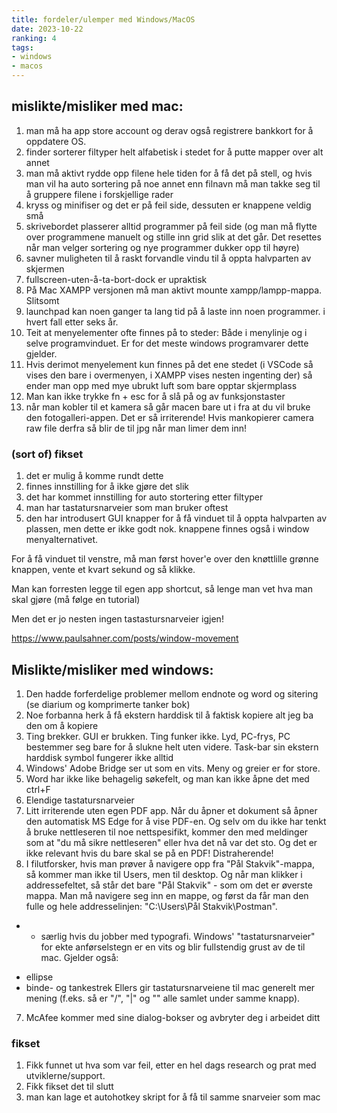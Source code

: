 ```yaml
---
title: fordeler/ulemper med Windows/MacOS
date: 2023-10-22
ranking: 4
tags:
- windows
- macos
---
```


## mislikte/misliker med mac:

1. man må ha app store account og derav også registrere bankkort for å oppdatere OS.
2. finder sorterer filtyper helt alfabetisk i stedet for å putte mapper over alt annet
3. man må aktivt rydde opp filene hele tiden for å få det på stell, og hvis man vil ha auto sortering på noe annet enn filnavn må man takke seg til å gruppere filene i forskjellige rader
4. kryss og minifiser og det er på feil side, dessuten er knappene veldig små
5. skrivebordet plasserer alltid programmer på feil side (og man må flytte over programmene manuelt og stille inn grid slik at det går. Det resettes når man velger sortering og nye programmer dukker opp til høyre)
6. savner muligheten til å raskt forvandle vindu til å oppta halvparten av skjermen
7. fullscreen-uten-å-ta-bort-dock er upraktisk
8. På Mac XAMPP versjonen må man aktivt mounte xampp/lampp-mappa. Slitsomt
9. launchpad kan noen ganger ta lang tid på å laste inn noen programmer. i hvert fall etter seks år.
10. Teit at menyelementer ofte finnes på to steder: Både i menylinje og i selve programvinduet. Er for det meste windows programvarer dette gjelder.
11. Hvis derimot menyelement kun finnes på det ene stedet (i VSCode så vises den bare i overmenyen, i XAMPP vises nesten ingenting der) så ender man opp med mye ubrukt luft som bare opptar skjermplass
12. Man kan ikke trykke fn + esc for å slå på og av funksjonstaster
13. når man kobler til et kamera så går macen bare ut i fra at du vil bruke den fotogalleri-appen. Det er så irriterende! Hvis mankopierer camera raw file derfra så blir de til jpg når man limer dem inn!

### (sort of) fikset

1. det er mulig å komme rundt dette
2. finnes innstilling for å ikke gjøre det slik
3. det har kommet innstilling for auto stortering etter filtyper
4. man har tastatursnarveier som man bruker oftest
5. den har introdusert GUI knapper for å få vinduet til å oppta halvparten av plassen, men dette er ikke godt nok. knappene finnes også i window menyalternativet.

For å få vinduet til venstre, må man først hover'e over den knøttlille grønne knappen, vente et kvart sekund og så klikke.

Man kan forresten legge til egen app shortcut, så lenge man vet hva man skal gjøre (må følge en tutorial)

Men det er jo nesten ingen tastastursnarveier igjen!

https://www.paulsahner.com/posts/window-movement

## Mislikte/misliker med windows:

1. Den hadde forferdelige problemer mellom endnote og word og sitering (se diarium og komprimerte tanker bok)
2. Noe forbanna herk å få ekstern harddisk til å faktisk kopiere alt jeg ba den om å kopiere
3. Ting brekker. GUI er brukken. Ting funker ikke. Lyd, PC-frys, PC bestemmer seg bare for å slukne helt uten videre. Task-bar sin ekstern harddisk symbol fungerer ikke alltid
4. Windows' Adobe Bridge ser ut som en vits. Meny og greier er for store.
5. Word har ikke like behagelig søkefelt, og man kan ikke åpne det med ctrl+F
6. Elendige tastatursnarveier
7. Litt irriterende uten egen PDF app. Når du åpner et dokument så åpner den automatisk MS Edge for å vise PDF-en. Og selv om du ikke har tenkt å bruke nettleseren til noe nettspesifikt, kommer den med meldinger som at "du må sikre nettleseren" eller hva det nå var det sto. Og det er ikke relevant hvis du bare skal se på en PDF! Distraherende!
8. I filutforsker, hvis man prøver å navigere opp fra "Pål Stakvik"-mappa, så kommer man ikke til Users, men til desktop. Og når man klikker i addressefeltet, så står det bare "Pål Stakvik" - som om det er øverste mappa. Man må navigere seg inn en mappe, og først da får man den fulle og hele addresselinjen: "C:\Users\Pål Stakvik\Postman".

- - særlig hvis du jobber med typografi. Windows' "tastatursnarveier" for ekte anførselstegn er en vits og blir fullstendig grust av de til mac. Gjelder også:

* ellipse
* binde- og tankestrek
  Ellers gir tastatursnarveiene til mac generelt mer mening (f.eks. så er "/", "|" og "\" alle samlet under samme knapp).

7. McAfee kommer med sine dialog-bokser og avbryter deg i arbeidet ditt

### fikset

1. Fikk funnet ut hva som var feil, etter en hel dags research og prat med utviklerne/support.
2. Fikk fikset det til slutt
3. man kan lage et autohotkey skript for å få til samme snarveier som mac
